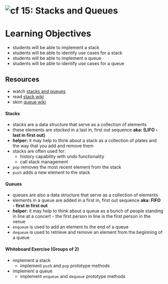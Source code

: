 ![cf](http://i.imgur.com/7v5ASc8.png) 15: Stacks and Queues
===

# Learning Objectives
* students will be able to implement a stack
* students will be able to identify use cases for a stack
* students will be able to implement a queue
* students will be able to identify use cases for a queue

## Resources
* watch [stacks and queues]
* read [stack wiki]
* skim [queue wiki]

#### Stacks
  * stacks are a data structure that serve as a collection of elements
  * these elements are *stacked* in a last in, first out sequence **aka: (LIFO - last in first out)**
  * **helper:** it may help to think about a stack as a collection of plates and the way that you add and remove them
  * stacks are often used for:
    * history capability with undo functionality
    * call stack management
  * `pop` removes the most recent element from the stack
  * `push` adds a new element to the stack

#### Queues
  * queues are also a data structure that serve as a collection of elements
  * elements in a queue are added in a first in, first out sequence **aka: FIFO - first in first out**
  * **helper:** it may help to think about a queue as a bunch of people standing in line at a concert - the first person in line is the first person in the venue
  * `enqueue` is used to add an element to the end of a queue
  * `dequeue` is used to retrieve and remove an element from the beginning of a queue

#### Whiteboard Exercise (Groups of 2)
  * implement a stack
    * implement `push` and `pop` prototype methods
  * implement a queue
    * implement `enqueue` and `dequeue` prototype methods

[stacks and queues]: https://www.youtube.com/watch?v=wjI1WNcIntg
[stack wiki]: https://en.wikipedia.org/wiki/Stack_(abstract_data_type)
[queue wiki]: https://en.wikipedia.org/wiki/Queue_(abstract_data_type)
